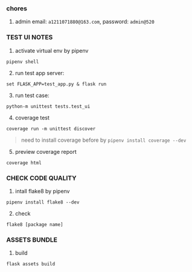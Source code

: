 ### chores

1. admin email: `a1211071880@163.com`, password: `admin@520`


### TEST UI NOTES

1. activate virtual env by pipenv

  ```
  pipenv shell
  ```

2. run test app server:

  ```
  set FLASK_APP=test_app.py & flask run
  ```

3. run test case:

  ```
  python-m unittest tests.test_ui
  ```

4. coverage test

  ```
  coverage run -m unittest discover
  ```

  > need to install coverage before by ```pipenv install coverage --dev```

5. preview coverage report

  ```
  coverage html
  ```

### CHECK CODE QUALITY

1. intall flake8 by pipenv

  ```
  pipenv install flake8 --dev
  ```

2. check

  ```
  flake8 [package name]
  ```

### ASSETS BUNDLE

1. build

  ```
  flask assets build
  ```